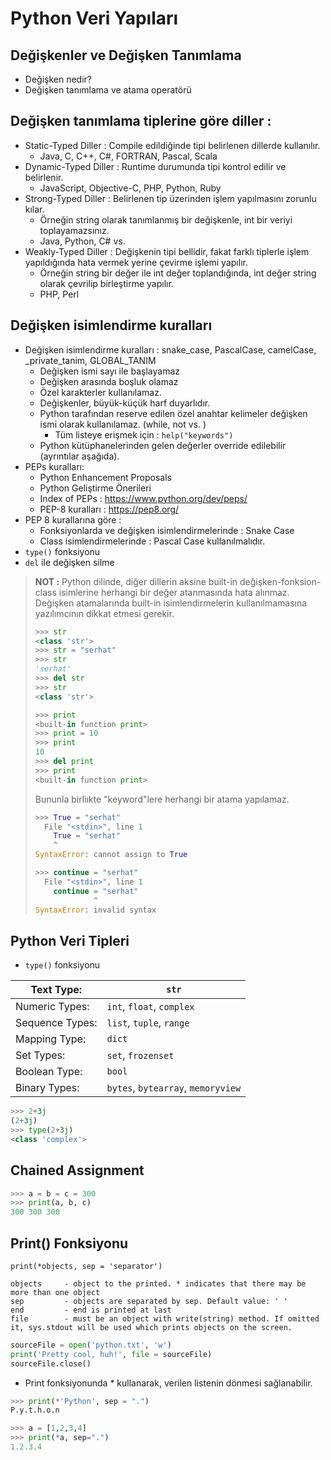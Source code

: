 # Python Veri Yapıları

## Değişkenler ve Değişken Tanımlama

- Değişken nedir?
- Değişken tanımlama ve atama operatörü

## Değişken tanımlama tiplerine göre diller : 

- Static-Typed Diller : Compile edildiğinde tipi belirlenen dillerde kullanılır. 
    - Java, C, C++, C#, FORTRAN, Pascal, Scala
- Dynamic-Typed Diller : Runtime durumunda tipi kontrol edilir ve belirlenir.
    - JavaScript, Objective-C, PHP, Python, Ruby
- Strong-Typed Diller : Belirlenen tip üzerinden işlem yapılmasını zorunlu kılar. 
    - Örneğin string olarak tanımlanmış bir değişkenle, int bir veriyi toplayamazsınız.
    - Java, Python, C# vs.
- Weakly-Typed Diller : Değişkenin tipi bellidir, fakat farklı tiplerle işlem yapıldığında hata vermek yerine çevirme işlemi yapılır.
    - Örneğin string bir değer ile int değer toplandığında, int değer string olarak çevrilip birleştirme yapılır. 
    - PHP, Perl

## Değişken isimlendirme kuralları

- Değişken isimlendirme kuralları : snake_case, PascalCase, camelCase, _private_tanim, GLOBAL_TANIM
    - Değişken ismi sayı ile başlayamaz
    - Değişken arasında boşluk olamaz
    - Özel karakterler kullanılamaz.
    - Değişkenler, büyük-küçük harf duyarlıdır.
    - Python tarafından reserve edilen özel anahtar kelimeler değişken ismi olarak kullanılamaz. (while, not vs. )
        - Tüm listeye erişmek için : `help("keywords")`
    - Python kütüphanelerinden gelen değerler override edilebilir (ayrıntılar aşağıda).
- PEPs kuralları:
    - Python Enhancement Proposals
    - Python Geliştirme Önerileri
    - Index of PEPs : https://www.python.org/dev/peps/
    - PEP-8 kuralları : https://pep8.org/
- PEP 8 kurallarına göre : 
    - Fonksiyonlarda ve değişken isimlendirmelerinde : Snake Case
    - Class isimlendirmelerinde : Pascal Case kullanılmalıdır.
- `type()` fonksiyonu
- `del` ile değişken silme

> **NOT :** Python dilinde, diğer dillerin aksine built-in değişken-fonksion-class isimlerine herhangi bir değer atanmasında hata alınmaz. Değişken atamalarında built-in isimlendirmelerin kullanılmamasına yazılımcının dikkat etmesi gerekir.
>
> ```python
> >>> str
> <class 'str'>
> >>> str = "serhat"
> >>> str
> 'serhat'
> >>> del str
> >>> str
> <class 'str'>
> 
> >>> print
> <built-in function print>
> >>> print = 10
> >>> print
> 10
> >>> del print
> >>> print
> <built-in function print>
> ```
>
> Bununla birliıkte "keyword"lere herhangi bir atama yapılamaz.
>
> ```python
> >>> True = "serhat"
>   File "<stdin>", line 1
>     True = "serhat"
>     ^
> SyntaxError: cannot assign to True
> 
> >>> continue = "serhat"
>   File "<stdin>", line 1
>     continue = "serhat"
>              ^
> SyntaxError: invalid syntax
> ```
>
> 

## Python Veri Tipleri

- `type()` fonksiyonu

| Text Type:      | `str`                              |
| --------------- | ---------------------------------- |
| Numeric Types:  | `int`, `float`, `complex`          |
| Sequence Types: | `list`, `tuple`, `range`           |
| Mapping Type:   | `dict`                             |
| Set Types:      | `set`, `frozenset`                 |
| Boolean Type:   | `bool`                             |
| Binary Types:   | `bytes`, `bytearray`, `memoryview` |

```python
>>> 2+3j
(2+3j)
>>> type(2+3j)
<class 'complex'>
```

## Chained Assignment

```python
>>> a = b = c = 300
>>> print(a, b, c)
300 300 300
```

## Print() Fonksiyonu

```
print(*objects, sep = 'separator')

objects     - object to the printed. * indicates that there may be more than one object
sep         - objects are separated by sep. Default value: ' '
end         - end is printed at last
file        - must be an object with write(string) method. If omitted it, sys.stdout will be used which prints objects on the screen.
```

```python
sourceFile = open('python.txt', 'w')
print('Pretty cool, huh!', file = sourceFile)
sourceFile.close()
```

- Print fonksiyonunda * kullanarak, verilen listenin dönmesi sağlanabilir.

```python
>>> print(*'Python', sep = ".")
P.y.t.h.o.n

>>> a = [1,2,3,4]
>>> print(*a, sep=".")
1.2.3.4
```